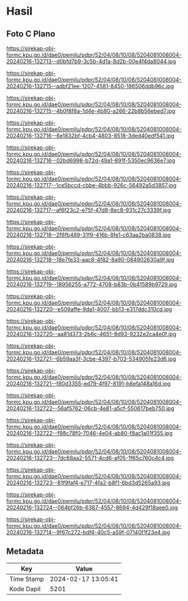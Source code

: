 # Hasil

## Foto C Plano

https://sirekap-obj-formc.kpu.go.id/dae0/pemilu/pdpr/52/04/08/10/08/5204081008004-20240216-132713--d0bfd7b9-3c5b-4d1a-8d2b-00e4f4da8044.jpg

https://sirekap-obj-formc.kpu.go.id/dae0/pemilu/pdpr/52/04/08/10/08/5204081008004-20240216-132715--adbf21ee-1207-4581-8450-186506ddb96c.jpg

https://sirekap-obj-formc.kpu.go.id/dae0/pemilu/pdpr/52/04/08/10/08/5204081008004-20240216-132715--4b0f8f8a-1d4e-4b80-a266-22b8b56ebed7.jpg

https://sirekap-obj-formc.kpu.go.id/dae0/pemilu/pdpr/52/04/08/10/08/5204081008004-20240216-132716--6e1832bf-4cb4-4803-8518-3ded40edf541.jpg

https://sirekap-obj-formc.kpu.go.id/dae0/pemilu/pdpr/52/04/08/10/08/5204081008004-20240216-132716--02bd6998-b72d-49a1-891f-5350ec9636e7.jpg

https://sirekap-obj-formc.kpu.go.id/dae0/pemilu/pdpr/52/04/08/10/08/5204081008004-20240216-132717--1ce5bccd-cbbe-4bbb-926c-56492a5d3857.jpg

https://sirekap-obj-formc.kpu.go.id/dae0/pemilu/pdpr/52/04/08/10/08/5204081008004-20240216-132717--af6f23c2-e75f-47d8-8ec8-931c27c3339f.jpg

https://sirekap-obj-formc.kpu.go.id/dae0/pemilu/pdpr/52/04/08/10/08/5204081008004-20240216-132718--2f6fb489-31f9-416b-8fe1-c63aa2ba0838.jpg

https://sirekap-obj-formc.kpu.go.id/dae0/pemilu/pdpr/52/04/08/10/08/5204081008004-20240216-132718--18e7fe33-aac8-4f82-8a90-084902630a9f.jpg

https://sirekap-obj-formc.kpu.go.id/dae0/pemilu/pdpr/52/04/08/10/08/5204081008004-20240216-132719--18956255-a772-4708-b83b-0b41589b9729.jpg

https://sirekap-obj-formc.kpu.go.id/dae0/pemilu/pdpr/52/04/08/10/08/5204081008004-20240216-132720--e509affe-9da1-4007-bb13-e317ddc310cd.jpg

https://sirekap-obj-formc.kpu.go.id/dae0/pemilu/pdpr/52/04/08/10/08/5204081008004-20240216-132720--aa81d373-2b6c-4651-8d93-9232e2ca4e0f.jpg

https://sirekap-obj-formc.kpu.go.id/dae0/pemilu/pdpr/52/04/08/10/08/5204081008004-20240216-132721--6b59aa3f-3cbe-4397-b703-534905fe23d6.jpg

https://sirekap-obj-formc.kpu.go.id/dae0/pemilu/pdpr/52/04/08/10/08/5204081008004-20240216-132721--f80d3355-ed79-4f97-8191-b8efa148a16d.jpg

https://sirekap-obj-formc.kpu.go.id/dae0/pemilu/pdpr/52/04/08/10/08/5204081008004-20240216-132722--56af5762-06cb-4e81-a5cf-550617beb750.jpg

https://sirekap-obj-formc.kpu.go.id/dae0/pemilu/pdpr/52/04/08/10/08/5204081008004-20240216-132722--f98c78f0-7046-4e04-ab80-f8ac1a01f355.jpg

https://sirekap-obj-formc.kpu.go.id/dae0/pemilu/pdpr/52/04/08/10/08/5204081008004-20240216-132723--7dc68aa2-5571-4cd6-af05-1f65c760c4c4.jpg

https://sirekap-obj-formc.kpu.go.id/dae0/pemilu/pdpr/52/04/08/10/08/5204081008004-20240216-132723--81f9faf4-e717-4fa2-b8f1-6bd3d5265a93.jpg

https://sirekap-obj-formc.kpu.go.id/dae0/pemilu/pdpr/52/04/08/10/08/5204081008004-20240216-132724--064bf26b-6387-4557-8694-4d429f18aee0.jpg

https://sirekap-obj-formc.kpu.go.id/dae0/pemilu/pdpr/52/04/08/10/08/5204081008004-20240216-132714--9f67c272-bdf4-40c5-a59f-07140f1f23e4.jpg


## Metadata

| Key        | Value               |
| ---------- | ------------------- |
| Time Stamp | 2024-02-17 13:05:41 |
| Kode Dapil | 5201                |



